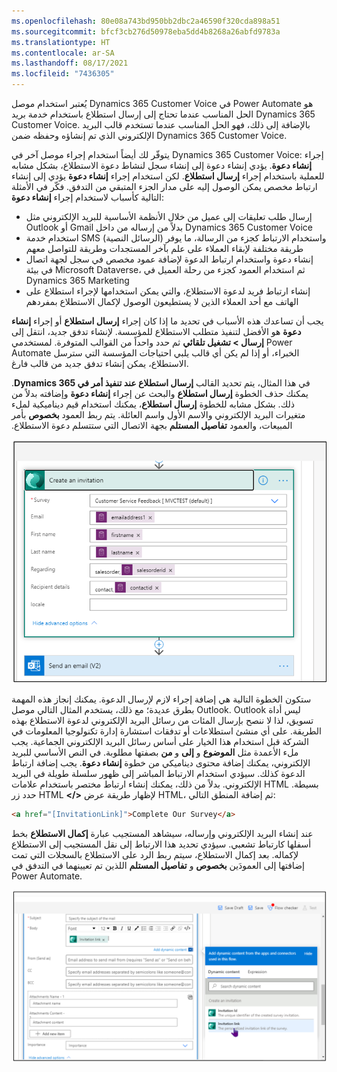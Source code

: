 ```yaml
---
ms.openlocfilehash: 80e08a743bd950bb2dbc2a46590f320cda898a51
ms.sourcegitcommit: bfcf3cb276d50978eba5dd4b8268a26abfd9783a
ms.translationtype: HT
ms.contentlocale: ar-SA
ms.lasthandoff: 08/17/2021
ms.locfileid: "7436305"
---
```

يُعتبر استخدام موصل Dynamics 365 Customer Voice في Power Automate هو الحل المناسب عندما تحتاج إلى إرسال استطلاع باستخدام خدمة بريد Dynamics 365 Customer Voice. بالإضافة إلى ذلك، فهو الحل المناسب عندما تستخدم قالب البريد الإلكتروني الذي تم إنشاؤه وحفظه ضمن Dynamics 365 Customer Voice. 

يتوفّر لك أيضاً استخدام إجراء موصل آخر في Dynamics 365 Customer Voice: إجراء **إنشاء دعوة**. يؤدي إنشاء دعوة إلى إنشاء سجل لنشاط دعوة الاستطلاع، بشكل مشابه للعملية باستخدام إجراء **إرسال استطلاع**. لكن استخدام إجراء **إنشاء دعوة** يؤدي إلى إنشاء ارتباط مخصص يمكن الوصول إليه على مدار الجزء المتبقي من التدفق. فكّر في الأمثلة التالية كأسباب لاستخدام إجراء **إنشاء دعوة**:

- إرسال طلب تعليقات إلى عميل من خلال الأنظمة الأساسية للبريد الإلكتروني مثل Outlook أو Gmail بدلاً من إرساله من داخل Dynamics 365 Customer Voice
- استخدام خدمة SMS (الرسائل النصية) واستخدام الارتباط كجزء من الرسالة، ما يوفر طريقة مختلفة لإبقاء العملاء على علم بآخر المستجدات وطريقة للتواصل معهم
- إنشاء دعوة واستخدام ارتباط الدعوة لإضافة عمود مخصص في سجل لجهة اتصال في بيئة Microsoft Dataverse، ثم استخدام العمود كجزء من رحلة العميل في Dynamics 365 Marketing
- إنشاء ارتباط فريد لدعوة الاستطلاع، والتي يمكن استخدامها لإجراء استطلاع على الهاتف مع أحد العملاء الذين لا يستطيعون الوصول لإكمال الاستطلاع بمفردهم

يجب أن تساعدك هذه الأسباب في تحديد ما إذا كان إجراء **إرسال استطلاع** أو إجراء **إنشاء دعوة** هو الأفضل لتنفيذ متطلب الاستطلاع للمؤسسة. لإنشاء تدفق جديد، انتقل إلى **إرسال > تشغيل تلقائي** ثم حدد واحداً من القوالب المتوفرة. لمستخدمي Power Automate الخبراء، أو إذا لم يكن أي قالب يلبي احتياجات المؤسسة التي سترسل الاستطلاع، يمكن إنشاء تدفق جديد من قالب فارغ. 

في هذا المثال، يتم تحديد القالب **‏‫إرسال استطلاع عند تنفيذ أمر في Dynamics 365‬**. يمكنك حذف الخطوة **إرسال استطلاع** والبحث عن إجراء **إنشاء دعوة** وإضافته بدلاً من ذلك. بشكل مشابه للخطوة **إرسال استطلاع**، يمكنك استخدام قيم ديناميكية لملء متغيرات البريد الإلكتروني والاسم الأول واسم العائلة. يتم ربط العمود **بخصوص** بأمر المبيعات، والعمود **‏‫تفاصيل المستلم** بجهة الاتصال التي ستتسلم دعوة الاستطلاع.

![تعرض دعوة التدفق "إنشاء دعوة" مع تحديد استطلاع "تعليقات خدمة العملاء"، وأعمدة البيانات التي تملأ "البريد الإلكتروني" و"الاسم الأول" و"اسم العائلة" و"بخصوص" و"تفاصيل المستلم". الخطوة التالية في التدفق هي "إرسال رسالة بريد إلكتروني" (الإصدار الثاني).](../media/unit-3-1-invitation.png)

ستكون الخطوة التالية هي إضافة إجراء لازم لإرسال الدعوة. يمكنك إنجاز هذه المهمة بطرق عديدة؛ مع ذلك، يستخدم المثال التالي موصل Outlook. Outlook ليس أداة تسويق، لذا لا ننصح بإرسال المئات من رسائل البريد الإلكتروني لدعوة الاستطلاع بهذه الطريقة. على أي منشئ استطلاعات أو تدفقات استشارة إدارة تكنولوجيا المعلومات في الشركة قبل استخدام هذا الخيار على أساس رسائل البريد الإلكتروني الجماعية. يجب ملء الأعمدة مثل **الموضوع** و **إلى** و **من** بصفتها مطلوبة. في النص الأساسي للبريد الإلكتروني، يمكنك إضافة محتوى ديناميكي من خطوة **إنشاء دعوة**. يجب إضافة ارتباط الدعوة كذلك. سيؤدي استخدام الارتباط المباشر إلى ظهور سلسلة طويلة في البريد الإلكتروني. بدلاً من ذلك، يمكنك إنشاء ارتباط مختصر باستخدام علامات HTML بسيطة. حدد زر HTML **</>** لإظهار طريقة عرض HTML، ثم إضافة المنطق التالي: 

```html
<a href="[InvitationLink]">Complete Our Survey</a>
```

عند إنشاء البريد الإلكتروني وإرساله، سيشاهد المستجيب عبارة **إكمال الاستطلاع** بخط أسفلها كارتباط تشعبي. سيؤدي تحديد هذا الارتباط إلى نقل المستجيب إلى الاستطلاع لإكماله. بعد إكمال الاستطلاع، سيتم ربط الرد على الاستطلاع بالسجلات التي تمت إضافتها إلى العمودَين **بخصوص** و **تفاصيل المستلم** اللذين تم تعيينهما في التدفق في Power Automate. 

![ارتباط الدعوة في التدفق مع إجراء إضافة محتوى ديناميكي بعد النقر عليه وتحديد ارتباط الدعوة للنص الأساسي في الدعوة.](../media/unit-3-2-flow.png)
